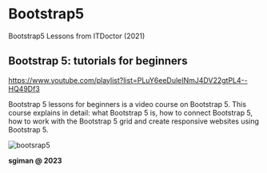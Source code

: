 # Bootstrap5
Bootstrap5 Lessons from ITDoctor (2021)

## Bootstrap 5: tutorials for beginners
https://www.youtube.com/playlist?list=PLuY6eeDuleINmJ4DV22gtPL4--HQ49Df3

Bootstrap 5 lessons for beginners is a video course on Bootstrap 5. 
This course explains in detail: what Bootstrap 5 is, 
how to connect Bootstrap 5, how to work with the Bootstrap 5 grid 
and create responsive websites using Bootstrap 5.

![bootsrap5](https://github.com/sgiman/Bootstrap5/assets/7030369/3484dc79-abc1-4810-8612-65b68513abd6)



**sgiman @ 2023**

